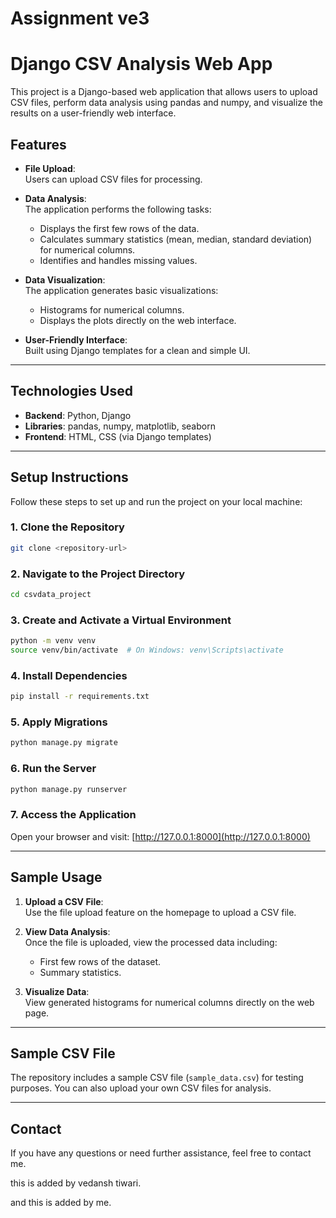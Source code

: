 # Assignment ve3
# Django CSV Analysis Web App

This project is a Django-based web application that allows users to upload CSV files, perform data analysis using pandas and numpy, and visualize the results on a user-friendly web interface.

## Features

- **File Upload**:  
  Users can upload CSV files for processing.

- **Data Analysis**:  
  The application performs the following tasks:
  - Displays the first few rows of the data.
  - Calculates summary statistics (mean, median, standard deviation) for numerical columns.
  - Identifies and handles missing values.

- **Data Visualization**:  
  The application generates basic visualizations:
  - Histograms for numerical columns.
  - Displays the plots directly on the web interface.

- **User-Friendly Interface**:  
  Built using Django templates for a clean and simple UI.

---

## Technologies Used

- **Backend**: Python, Django  
- **Libraries**: pandas, numpy, matplotlib, seaborn 
- **Frontend**: HTML, CSS (via Django templates)  

---

## Setup Instructions

Follow these steps to set up and run the project on your local machine:

### 1. Clone the Repository

```bash
git clone <repository-url>
```

### 2. Navigate to the Project Directory

```bash
cd csvdata_project
```

### 3. Create and Activate a Virtual Environment

```bash
python -m venv venv
source venv/bin/activate  # On Windows: venv\Scripts\activate
```

### 4. Install Dependencies

```bash
pip install -r requirements.txt
```

### 5. Apply Migrations

```bash
python manage.py migrate
```

### 6. Run the Server

```bash
python manage.py runserver
```

### 7. Access the Application

Open your browser and visit: [http://127.0.0.1:8000](http://127.0.0.1:8000)

---

## Sample Usage

1. **Upload a CSV File**:  
   Use the file upload feature on the homepage to upload a CSV file.

2. **View Data Analysis**:  
   Once the file is uploaded, view the processed data including:
   - First few rows of the dataset.
   - Summary statistics.

3. **Visualize Data**:  
   View generated histograms for numerical columns directly on the web page.

---

## Sample CSV File

The repository includes a sample CSV file (`sample_data.csv`) for testing purposes. You can also upload your own CSV files for analysis.

---

## Contact

If you have any questions or need further assistance, feel free to contact me.

this is added by vedansh tiwari.

and this is added by me.

